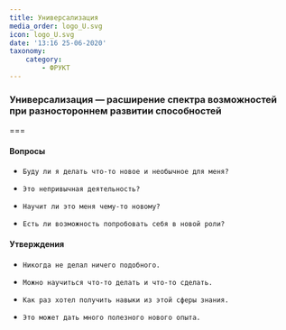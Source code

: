 ```yaml
---
title: Универсализация
media_order: logo_U.svg
icon: logo_U.svg
date: '13:16 25-06-2020'
taxonomy:
    category:
        - ФРУКТ
---
```


### Универсализация — расширение спектра возможностей при разностороннем развитии способностей

===

#### Вопросы

*     Буду ли я делать что-то новое и необычное для меня?
*     Это непривычная деятельность?
*     Научит ли это меня чему-то новому?
*     Есть ли возможность попробовать себя в новой роли?

#### Утверждения

*     Никогда не делал ничего подобного.
*     Можно научиться что-то делать и что-то сделать.
*     Как раз хотел получить навыки из этой сферы знания.
*     Это может дать много полезного нового опыта.
